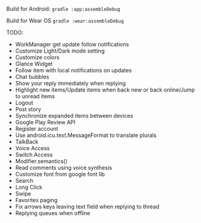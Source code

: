 Build for Android:
`gradle :app:assembleDebug`

Build for Wear OS
`gradle :wear:assembleDebug`

TODO:
 + WorkManager get update follow notifications
 + Customize Light/Dark mode setting
 + Customize colors
 + Glance Widget
 + Follow item with local notifications on updates
 + Chat bubbles
 + Show your reply immediately when replying
 + Highlight new items/Update items when back new or back online/Jump to unread items
 + Logout
 + Post story
 + Synchronize expanded items between devices
 + Google Play Review API
 + Register account
 + Use android.icu.text.MessageFormat to translate plurals
 + TalkBack
 + Voice Access
 + Switch Access
 + Modifier.semantics()
 + Read comments using voice synthesis
 + Customize font from google font lib
 + Search
 + Long Click
 + Swipe
 + Favorites paging
 + Fix arrows keys leaving text field when replying to thread
 + Replying queues when offline
